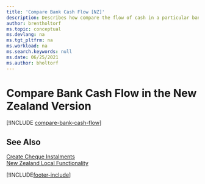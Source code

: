 ```yaml
---
title: 'Compare Bank Cash Flow [NZ]'
description: Describes how compare the flow of cash in a particular bank for a specified period in the New Zealand version.
author: brentholtorf
ms.topic: conceptual
ms.devlang: na
ms.tgt_pltfrm: na
ms.workload: na
ms.search.keywords: null
ms.date: 06/25/2021
ms.author: bholtorf
---
```

# <a name="compare-bank-cash-flow-in-the-new-zealand-version"></a><a name="compare-bank-cash-flow-in-the-new-zealand-version"></a>Compare Bank Cash Flow in the New Zealand Version

[!INCLUDE [compare-bank-cash-flow](../includes/AUNZ/compare-bank-cash-flow.md)]

## <a name="see-also"></a><a name="see-also"></a>See Also

[Create Cheque Instalments](how-to-create-check-installments.md)   
[New Zealand Local Functionality](new-zealand-local-functionality.md)


[!INCLUDE[footer-include](../../includes/footer-banner.md)]
